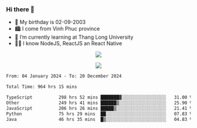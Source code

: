 ### Hi there 👋
- 🎂 My birthday is 02-09-2003
- 🏙️ I come from Vinh Phuc province
- 🌱 I’m currently learning at Thang Long University
- 🧑‍💻 I know NodeJS, ReactJS an React Native
<p align="center"><img src="https://github-readme-stats.vercel.app/api?username=tmquang0209&show_icons=true&theme=gradient"></p>
<p align="center"><img src="https://github-readme-stats.vercel.app/api/top-langs/?username=tmquang0209&hide=scss,css&langs_count=10"></p>
<!--START_SECTION:waka-->

```txt
From: 04 January 2024 - To: 20 December 2024

Total Time: 964 hrs 15 mins

TypeScript          298 hrs 52 mins ███████▓░░░░░░░░░░░░░░░░░   31.00 %
Other               249 hrs 41 mins ██████▒░░░░░░░░░░░░░░░░░░   25.90 %
JavaScript          206 hrs 26 mins █████▒░░░░░░░░░░░░░░░░░░░   21.41 %
Python              75 hrs 29 mins  ██░░░░░░░░░░░░░░░░░░░░░░░   07.83 %
Java                46 hrs 35 mins  █▒░░░░░░░░░░░░░░░░░░░░░░░   04.83 %
```

<!--END_SECTION:waka-->
